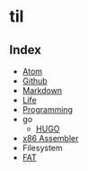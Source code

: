 til
===

## Index
+ [Atom](atom.md)  
+ [Github](github.md)  
+ [Markdown](markdown.md)  
+ [Life](life.md)  
+ [Programming](programming/index.md)
 + go
   + [HUGO](programming/go/hugo.md)
 + [x86 Assembler](programming/x86_assembler.md)
+ Filesystem
 + [FAT](filesystem/fat.md)
